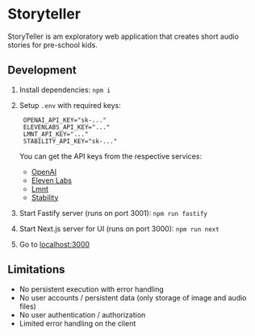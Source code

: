 # Storyteller

StoryTeller is am exploratory web application that creates short audio stories for pre-school kids.

## Development

1. Install dependencies: `npm i`
1. Setup `.env` with required keys:

   ```
    OPENAI_API_KEY="sk-..."
    ELEVENLABS_API_KEY="..."
    LMNT_API_KEY="..."
    STABILITY_API_KEY="sk-..."
   ```

   You can get the API keys from the respective services:

   - [OpenAI](https://platform.openai.com/)
   - [Eleven Labs](https://elevenlabs.io/)
   - [Lmnt](https://lmnt.com/)
   - [Stability](https://platform.stability.ai/)

1. Start Fastify server (runs on port 3001): `npm run fastify`
1. Start Next.js server for UI (runs on port 3000): `npm run next`
1. Go to [localhost:3000](http://localhost:3000)

## Limitations

- No persistent execution with error handling
- No user accounts / persistent data (only storage of image and audio files)
- No user authentication / authorization
- Limited error handling on the client
